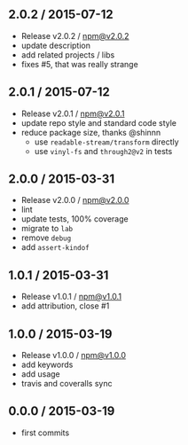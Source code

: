 

## 2.0.2 / 2015-07-12
- Release v2.0.2 / npm@v2.0.2
- update description
- add related projects / libs
- fixes #5, that was really strange

## 2.0.1 / 2015-07-12
- Release v2.0.1 / npm@v2.0.1
- update repo style and standard code style
- reduce package size, thanks @shinnn
  + use `readable-stream/transform` directly
  + use `vinyl-fs` and `through2@v2` in tests

## 2.0.0 / 2015-03-31
- Release v2.0.0 / npm@v2.0.0
- lint
- update tests, 100% coverage
- migrate to `lab`
- remove `debug`
- add `assert-kindof`

## 1.0.1 / 2015-03-31
- Release v1.0.1 / npm@v1.0.1
- add attribution, close #1

## 1.0.0 / 2015-03-19
- Release v1.0.0 / npm@v1.0.0
- add keywords
- add usage
- travis and coveralls sync

## 0.0.0 / 2015-03-19
- first commits
